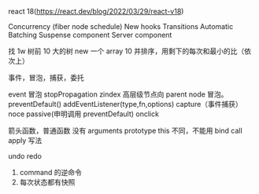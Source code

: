 react 18(https://react.dev/blog/2022/03/29/react-v18)

Concurrency (fiber node schedule)
New hooks Transitions
Automatic Batching
Suspense component
Server component

找 1w 树前 10 大的树
new 一个 array 10 并排序，用剩下的每次和最小的比（依次上）

事件，冒泡，捕获，委托

event 冒泡 stopPropagation zindex 高层级节点向 parent node 冒泡。
preventDefault()
addEventListener(type,fn,options) capture（事件捕获） noce passive(申明调用 preventDefault)
onclick

箭头函数，普通函数
没有 arguments prototype
this 不同，不能用 bind call apply
写法

undo redo

1. command 的逆命令
2. 每次状态都有快照
